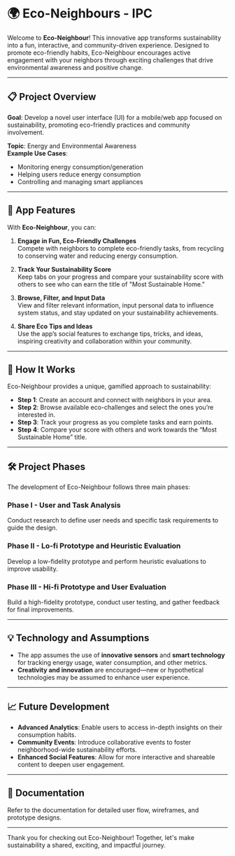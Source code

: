 # 🌍 Eco-Neighbours - IPC

Welcome to **Eco-Neighbour**! This innovative app transforms sustainability into a fun, interactive, and community-driven experience. Designed to promote eco-friendly habits, Eco-Neighbour encourages active engagement with your neighbors through exciting challenges that drive environmental awareness and positive change.

---

## 📋 Project Overview

**Goal**: Develop a novel user interface (UI) for a mobile/web app focused on sustainability, promoting eco-friendly practices and community involvement.

**Topic**: Energy and Environmental Awareness  
**Example Use Cases**:  
- Monitoring energy consumption/generation
- Helping users reduce energy consumption
- Controlling and managing smart appliances

---

## 🌟 App Features

With **Eco-Neighbour**, you can:
1. **Engage in Fun, Eco-Friendly Challenges**  
   Compete with neighbors to complete eco-friendly tasks, from recycling to conserving water and reducing energy consumption.

2. **Track Your Sustainability Score**  
   Keep tabs on your progress and compare your sustainability score with others to see who can earn the title of "Most Sustainable Home."

3. **Browse, Filter, and Input Data**  
   View and filter relevant information, input personal data to influence system status, and stay updated on your sustainability achievements.

4. **Share Eco Tips and Ideas**  
   Use the app’s social features to exchange tips, tricks, and ideas, inspiring creativity and collaboration within your community.

---

## 🌱 How It Works

Eco-Neighbour provides a unique, gamified approach to sustainability:

- **Step 1**: Create an account and connect with neighbors in your area.
- **Step 2**: Browse available eco-challenges and select the ones you’re interested in.
- **Step 3**: Track your progress as you complete tasks and earn points.
- **Step 4**: Compare your score with others and work towards the “Most Sustainable Home” title.

---

## 🛠️ Project Phases

The development of Eco-Neighbour follows three main phases:

### Phase I - User and Task Analysis  
Conduct research to define user needs and specific task requirements to guide the design.

### Phase II - Lo-fi Prototype and Heuristic Evaluation  
Develop a low-fidelity prototype and perform heuristic evaluations to improve usability.

### Phase III - Hi-fi Prototype and User Evaluation  
Build a high-fidelity prototype, conduct user testing, and gather feedback for final improvements.

---

## 💡 Technology and Assumptions

- The app assumes the use of **innovative sensors** and **smart technology** for tracking energy usage, water consumption, and other metrics.
- **Creativity and innovation** are encouraged—new or hypothetical technologies may be assumed to enhance user experience.

---

## 📈 Future Development

- **Advanced Analytics**: Enable users to access in-depth insights on their consumption habits.
- **Community Events**: Introduce collaborative events to foster neighborhood-wide sustainability efforts.
- **Enhanced Social Features**: Allow for more interactive and shareable content to deepen user engagement.

---

## 📄 Documentation

Refer to the documentation for detailed user flow, wireframes, and prototype designs.

---

Thank you for checking out Eco-Neighbour! Together, let's make sustainability a shared, exciting, and impactful journey.
